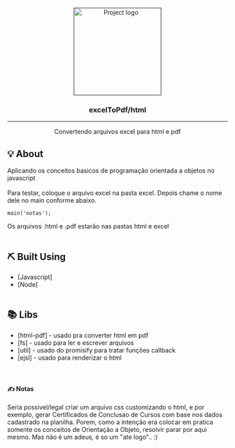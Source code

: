 <p align="center">
  <a href="" rel="noopener">
 <img width=200px height=200px src="https://cdn.pixabay.com/photo/2013/07/12/19/29/file-type-154870_960_720.png" alt="Project logo"></a>
</p>

<h3 align="center">excelToPdf/html</h3>

---

<p align="center">Convertendo arquivos excel para html e pdf
</p>


## 💡 About <a name = "about" ></a>
Aplicando os conceitos basicos de programação orientada a objetos no javascript
<br>
<br>
Para testar, coloque o arquivo excel na pasta excel. Depois chame o nome dele no main conforme abaixo. 

```
main('notas');
```

Os arquivos .html e .pdf estarão nas pastas html e excel
<br>
<br>

## ⛏️ Built Using <a name = "built_using"></a>

- [Javascript]
- [Node]
<br><br>


## 📚 Libs

- [html-pdf] - usado pra converter html em pdf
- [fs] - usado para ler e escrever arquivos
- [util] - usado do promisify para tratar funções callback
- [ejsl] - usado para renderizar o html
<br><br><br>

#### ✍️ Notas

Seria possivel/legal criar um arquivo css customizando o html, e por exemplo, gerar Certificados de Conclusao de Cursos com base nos dados cadastrado na planilha. Porem, como a intenção era colocar em pratica somente os conceitos de Orientação a Objeto, resolvir parar por aqui mesmo. Mas não é um adeus, é so um "ate logo"..  :)
